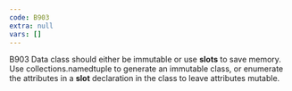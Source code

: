 ```yaml
---
code: B903
extra: null
vars: []
---
```


B903 Data class should either be immutable or use __slots__ to save memory. Use collections.namedtuple to generate an immutable class, or enumerate the attributes in a __slot__ declaration in the class to leave attributes mutable.